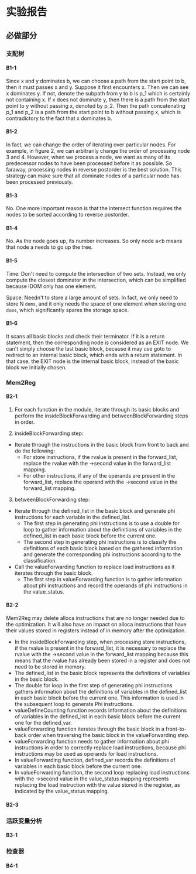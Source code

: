 # 实验报告

## 必做部分

### 支配树

#### B1-1
Since x and y dominates b, we can choose a path from the start point to b, then it must passes x and y. Suppose it first encounters x. Then we can see x dominates y. If not, denote the subpath from y to b is p_1 which is certainly not containing x. If x does not dominate y, then there is a path from the start point to y without passing x, denoted by p_2. Then the path concatenating p_1 and p_2 is a path from the start point to b without passing x, which is contradictory to the fact that x dominates b.
#### B1-2
In fact, we can change the order of iterating over particular nodes. For example, in figure 2, we can arbitrarily change the order of processing node 3 and 4. However, when we process a node, we want as many of its predecessor nodes to have been processed before it as possible. So faraway, processing nodes in reverse postorder is the best solution. This strategy can make sure that all dominate nodes of a particular node has been processed previously.
#### B1-3
No. One more important reason is that the intersect function requires the nodes to be sorted according to reverse postorder.
#### B1-4
No. As the node goes up, its number increases. So only node a\<b means that node a needs to go up the tree.
#### B1-5
Time: Don't need to compute the intersection of two sets. Instead, we only compute the closest dominator in the intersection, which can be simplified because IDOM only has one element.

Space: Needn't to store a large amount of sets. In fact, we only need to store N `doms`, and it only needs the space of one element when storing one `doms`, which significantly spares the storage space.
#### B1-6
It scans all basic blocks and check their terminator. If it is a return statement, then the corresponding node is considered as an EXIT node. We can't simply choose the last basic block, because it may use goto to redirect to an internal basic block, which ends with a return statement. In that case, the EXIT node is the internal basic block, instead of the basic block we initially chosen.
### Mem2Reg

#### B2-1
1. For each function in the module, iterate through its basic blocks and perform the insideBlockForwarding and betweenBlockForwarding steps in order.

2. insideBlockForwarding step:

* Iterate through the instructions in the basic block from front to back and do the following:
    * For store instructions, if the rvalue is present in the forward_list, replace the rvalue with the ->second value in the forward_list mapping.
    * For other instructions, if any of the operands are present in the forward_list, replace the operand with the ->second value in the forward_list mapping.
3. betweenBlockForwarding step:
* Iterate through the defined_list in the basic block and generate phi instructions for each variable in the defined_list.
    * The first step in generating phi instructions is to use a double for loop to gather information about the definitions of variables in the defined_list in each basic block before the current one.
    * The second step in generating phi instructions is to classify the definitions of each basic block based on the gathered information and generate the corresponding phi instructions according to the classification.
* Call the valueForwarding function to replace load instructions as it iterates through the basic block.
    * The first step in valueForwarding function is to gather information about phi instructions and record the operands of phi instructions in the value_status.
#### B2-2
Mem2Reg may delete alloca instructions that are no longer needed due to the optimization. It will also have an impact on alloca instructions that have their values stored in registers instead of in memory after the optimization.

* In the insideBlockForwarding step, when processing store instructions, if the rvalue is present in the forward_list, it is necessary to replace the rvalue with the ->second value in the forward_list mapping because this means that the rvalue has already been stored in a register and does not need to be stored in memory.
* The defined_list in the basic block represents the definitions of variables in the basic block.
* The double for loop in the first step of generating phi instructions gathers information about the definitions of variables in the defined_list in each basic block before the current one. This information is used in the subsequent loop to generate Phi instructions.
* valueDefineCounting function records information about the definitions of variables in the defined_list in each basic block before the current one for the defined_var.
* valueForwarding function iterates through the basic block in a front-to-back order when traversing the basic block in the valueForwarding step.
* valueForwarding function needs to gather information about phi instructions in order to correctly replace load instructions, because phi instructions may be used as operands for load instructions.
* In valueForwarding function, defined_var records the definitions of variables in each basic block before the current one.
* In valueForwarding function, the second loop replacing load instructions with the ->second value in the value_status mapping represents replacing the load instruction with the value stored in the register, as indicated by the value_status mapping.
#### B2-3

### 活跃变量分析

#### B3-1

### 检查器

#### B4-1
